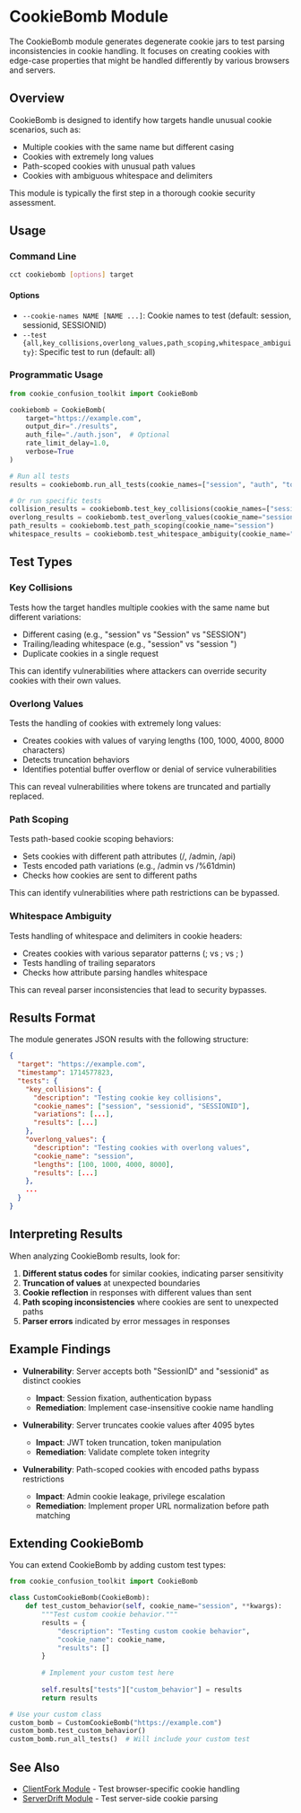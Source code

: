 # CookieBomb Module

The CookieBomb module generates degenerate cookie jars to test parsing inconsistencies in cookie handling. It focuses on creating cookies with edge-case properties that might be handled differently by various browsers and servers.

## Overview

CookieBomb is designed to identify how targets handle unusual cookie scenarios, such as:

- Multiple cookies with the same name but different casing
- Cookies with extremely long values
- Path-scoped cookies with unusual path values
- Cookies with ambiguous whitespace and delimiters

This module is typically the first step in a thorough cookie security assessment.

## Usage

### Command Line

```bash
cct cookiebomb [options] target
```

#### Options

- `--cookie-names NAME [NAME ...]`: Cookie names to test (default: session, sessionid, SESSIONID)
- `--test {all,key_collisions,overlong_values,path_scoping,whitespace_ambiguity}`: Specific test to run (default: all)

### Programmatic Usage

```python
from cookie_confusion_toolkit import CookieBomb

cookiebomb = CookieBomb(
    target="https://example.com",
    output_dir="./results",
    auth_file="./auth.json",  # Optional
    rate_limit_delay=1.0,
    verbose=True
)

# Run all tests
results = cookiebomb.run_all_tests(cookie_names=["session", "auth", "token"])

# Or run specific tests
collision_results = cookiebomb.test_key_collisions(cookie_names=["session"])
overlong_results = cookiebomb.test_overlong_values(cookie_name="session")
path_results = cookiebomb.test_path_scoping(cookie_name="session")
whitespace_results = cookiebomb.test_whitespace_ambiguity(cookie_name="session")
```

## Test Types

### Key Collisions

Tests how the target handles multiple cookies with the same name but different variations:

- Different casing (e.g., "session" vs "Session" vs "SESSION")
- Trailing/leading whitespace (e.g., "session" vs "session ")
- Duplicate cookies in a single request

This can identify vulnerabilities where attackers can override security cookies with their own values.

### Overlong Values

Tests the handling of cookies with extremely long values:

- Creates cookies with values of varying lengths (100, 1000, 4000, 8000 characters)
- Detects truncation behaviors
- Identifies potential buffer overflow or denial of service vulnerabilities

This can reveal vulnerabilities where tokens are truncated and partially replaced.

### Path Scoping

Tests path-based cookie scoping behaviors:

- Sets cookies with different path attributes (/, /admin, /api)
- Tests encoded path variations (e.g., /admin vs /%61dmin)
- Checks how cookies are sent to different paths

This can identify vulnerabilities where path restrictions can be bypassed.

### Whitespace Ambiguity

Tests handling of whitespace and delimiters in cookie headers:

- Creates cookies with various separator patterns (; vs ; vs ;  )
- Tests handling of trailing separators
- Checks how attribute parsing handles whitespace

This can reveal parser inconsistencies that lead to security bypasses.

## Results Format

The module generates JSON results with the following structure:

```json
{
  "target": "https://example.com",
  "timestamp": 1714577823,
  "tests": {
    "key_collisions": {
      "description": "Testing cookie key collisions",
      "cookie_names": ["session", "sessionid", "SESSIONID"],
      "variations": [...],
      "results": [...]
    },
    "overlong_values": {
      "description": "Testing cookies with overlong values",
      "cookie_name": "session",
      "lengths": [100, 1000, 4000, 8000],
      "results": [...]
    },
    ...
  }
}
```

## Interpreting Results

When analyzing CookieBomb results, look for:

1. **Different status codes** for similar cookies, indicating parser sensitivity
2. **Truncation of values** at unexpected boundaries
3. **Cookie reflection** in responses with different values than sent
4. **Path scoping inconsistencies** where cookies are sent to unexpected paths
5. **Parser errors** indicated by error messages in responses

## Example Findings

- **Vulnerability**: Server accepts both "SessionID" and "sessionid" as distinct cookies
  - **Impact**: Session fixation, authentication bypass
  - **Remediation**: Implement case-insensitive cookie name handling

- **Vulnerability**: Server truncates cookie values after 4095 bytes
  - **Impact**: JWT token truncation, token manipulation
  - **Remediation**: Validate complete token integrity

- **Vulnerability**: Path-scoped cookies with encoded paths bypass restrictions
  - **Impact**: Admin cookie leakage, privilege escalation
  - **Remediation**: Implement proper URL normalization before path matching

## Extending CookieBomb

You can extend CookieBomb by adding custom test types:

```python
from cookie_confusion_toolkit import CookieBomb

class CustomCookieBomb(CookieBomb):
    def test_custom_behavior(self, cookie_name="session", **kwargs):
        """Test custom cookie behavior."""
        results = {
            "description": "Testing custom cookie behavior",
            "cookie_name": cookie_name,
            "results": []
        }
        
        # Implement your custom test here
        
        self.results["tests"]["custom_behavior"] = results
        return results

# Use your custom class
custom_bomb = CustomCookieBomb("https://example.com")
custom_bomb.test_custom_behavior()
custom_bomb.run_all_tests()  # Will include your custom test
```

## See Also

- [ClientFork Module](clientfork.md) - Test browser-specific cookie handling
- [ServerDrift Module](serverdrift.md) - Test server-side cookie parsing

